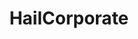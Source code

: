 ---
title: HailCorporate
crosslinks:
- videos
- funny
- pics
- mildlyinteresting
- gaming
- The_Donald
- todayilearned
- AskReddit
- movies
- pcmasterrace
- gifs
- news
- GalaxyS8
- shills
- aww
- oddlysatisfying
- conspiracy
- NintendoSwitch
- personalfinance
- IAmA
---
